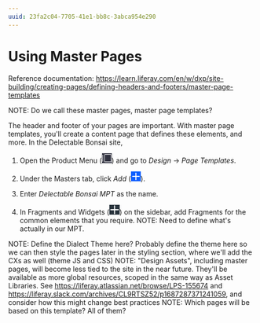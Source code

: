 ```yaml
---
uuid: 23fa2c04-7705-41e1-bb8c-3abca954e290
---
```

# Using Master Pages

Reference documentation: https://learn.liferay.com/en/w/dxp/site-building/creating-pages/defining-headers-and-footers/master-page-templates

NOTE: Do we call these master pages, master page templates?

The header and footer of your pages are important. With master page templates, you'll create a content page that defines these elements, and more. In the Delectable Bonsai site,

1. Open the Product Menu (![Product Menu](../../images/icon-product-menu.png)) and go to *Design* &rarr; *Page Templates*.

1. Under the Masters tab, click *Add* (![Add](./../../images/icon-add.png)).

1. Enter _Delectable Bonsai MPT_ as the name.

1. In Fragments and Widgets (![Fragments and Widgets](./../../images/icon-add-widget.png)) on the sidebar, add Fragments for the common elements that you require.
NOTE: Need to define what's actually in our MPT.

NOTE: Define the Dialect Theme here? Probably define the theme here so we can then style the pages later in the styling section, where we'll add the CXs as well (theme JS and CSS)
NOTE: "Design Assets", including master pages, will become less tied to the site in the near future. They'll be available as more global resources, scoped in the same way as Asset Libraries. See https://liferay.atlassian.net/browse/LPS-155674 and https://liferay.slack.com/archives/CL9RTSZ52/p1687287371241059, and consider how this might change best practices
NOTE: Which pages will be based on this template? All of them?


